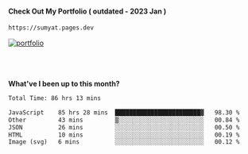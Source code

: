 #### Check Out My Portfolio ( outdated - 2023 Jan ) 
````bash
https://sumyat.pages.dev
````

<a href='https://sumyat.pages.dev/'>
    <img src='https://github.com/sumyat-aung/sumyat-aung/assets/108873224/c9b4f2be-c585-4dd3-84e1-692c3854a6d8' alt='portfolio' align='center' />
</a>


<br />
<br />


<br />
<br />

**What've I been up to this month?**

<!--START_SECTION:waka-->

```txt
Total Time: 86 hrs 13 mins

JavaScript    85 hrs 28 mins  ████████████████████████▓   98.30 %
Other         43 mins         ▒░░░░░░░░░░░░░░░░░░░░░░░░   00.84 %
JSON          26 mins         ░░░░░░░░░░░░░░░░░░░░░░░░░   00.50 %
HTML          10 mins         ░░░░░░░░░░░░░░░░░░░░░░░░░   00.19 %
Image (svg)   6 mins          ░░░░░░░░░░░░░░░░░░░░░░░░░   00.12 %
```

<!--END_SECTION:waka-->




